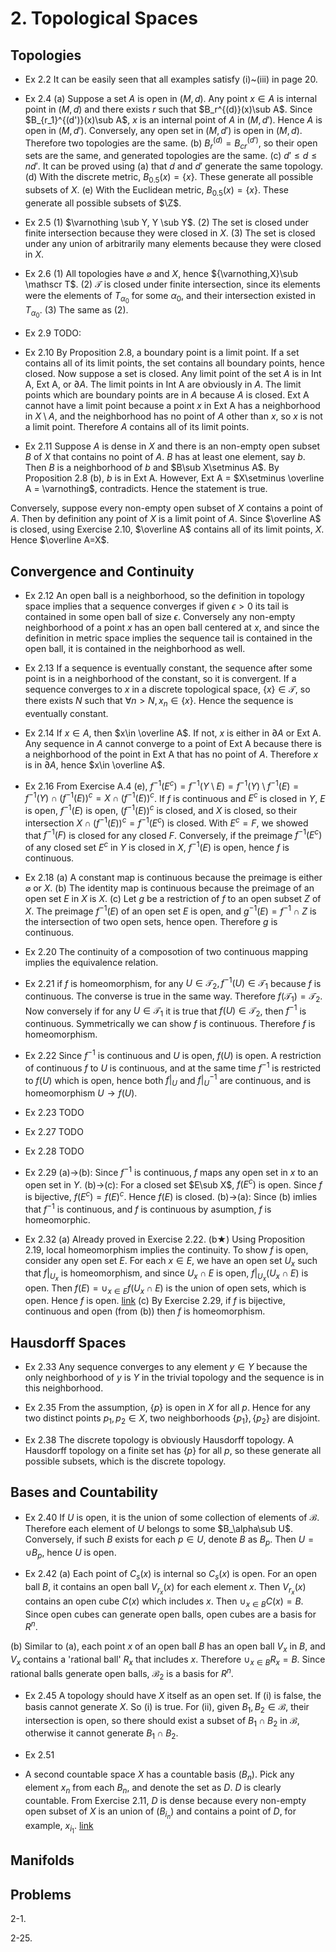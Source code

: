 # 2. Topological Spaces
## Topologies

- Ex 2.2
It can be easily seen that all examples satisfy (i)~(iii) in page 20.

- Ex 2.4
(a) Suppose a set $A$ is open in $(M,d)$. Any point $x\in A$ is internal point in $(M,d)$ and there exists $r$ such that $B_r^{(d)}(x)\sub A$. Since $B_{r_1}^{(d')}(x)\sub A$, $x$ is an internal point of $A$ in $(M,d')$. Hence $A$ is open in $(M,d')$. Conversely, any open set in $(M,d')$ is open in $(M,d)$. Therefore two topologies are the same.
(b) $B_r^{(d)}=B_{cr}^{(d')}$, so their open sets are the same, and generated topologies are the same.
(c) $d'\le d\le nd'$. It can be proved using (a) that $d$ and $d'$ generate the same topology.
(d) With the discrete metric, $B_{0.5}(x)=\{x\}$. These generate all possible subsets of $X$.
(e) With the Euclidean metric, $B_{0.5}(x)=\{x\}$. These generate all possible subsets of $\Z$.

- Ex 2.5
(1) $\varnothing \sub Y, Y \sub Y$.
(2) The set is closed under finite intersection because they were closed in $X$.
(3) The set is closed under any union of arbitrarily many elements because they were closed in $X$.

- Ex 2.6
(1) All topologies have $\varnothing$ and $X$, hence ${\varnothing,X}\sub \mathscr T$.
(2) $\mathscr T$ is closed under finite intersection, since its elements were the elements of $T_{\alpha_0}$ for some $\alpha_0$, and their intersection existed in $T_{\alpha_0}$.
(3) The same as (2).


- Ex 2.9
TODO:


- Ex 2.10
By Proposition 2.8, a boundary point is a limit point. If a set contains all of its limit points, the set contains all boundary points, hence closed. Now suppose a set is closed. Any limit point of the set $A$ is in Int A, Ext A, or $\partial A$. The limit points in Int A are obviously in $A$. The limit points which are boundary points are in $A$ because $A$ is closed. Ext A cannot have a limit point because a point $x$ in Ext A has a neighborhood in $X\setminus A$, and the neighborhood has no point of $A$ other than $x$, so $x$ is not a limit point. Therefore $A$ contains all of its limit points.

- Ex 2.11
Suppose $A$ is dense in $X$ and there is an non-empty open subset $B$ of $X$ that contains no point of $A$. $B$ has at least one element, say $b$. Then $B$ is a neighborhood of $b$ and $B\sub X\setminus A$. By Proposition 2.8 (b), $b$ is in Ext A. However, Ext A = $X\setminus \overline A = \varnothing$, contradicts. Hence the statement is true.

Conversely, suppose every non-empty open subset of $X$ contains a point of $A$. Then by definition any point of $X$ is a limit point of $A$. Since $\overline A$ is closed, using Exercise 2.10, $\overline A$ contains all of its limit points, $X$. Hence $\overline A=X$.

## Convergence and Continuity

- Ex 2.12
An open ball is a neighborhood, so the definition in topology space implies that a sequence converges if given $\epsilon>0$ its tail is contained in some open ball of size $\epsilon$. Conversely any non-empty neighborhood of a point $x$ has an open ball centered at $x$, and since the definition in metric space implies the sequence tail is contained in the open ball, it is contained in the neighborhood as well.

- Ex 2.13
If a sequence is eventually constant, the sequence after some point is in a neighborhood of the constant, so it is convergent. If a sequence converges to $x$ in a discrete topological space, $\{x\}\in \mathscr T$, so there exists $N$ such that $\forall n>N, x_n\in \{x\}$. Hence the sequence is eventually constant.

- Ex 2.14
If $x\in A$, then $x\in \overline A$. If not, $x$ is either in $\partial A$ or Ext A. Any sequence in $A$ cannot converge to a point of Ext A because there is a neighborhood of the point in Ext A that has no point of $A$. Therefore $x$ is in $\partial A$, hence $x\in \overline A$.

- Ex 2.16
From Exercise A.4 (e), $f^{-1}(E^c)=f^{-1}(Y\setminus E)=f^{-1}(Y)\setminus f^{-1}(E)=f^{-1}(Y)\cap (f^{-1}(E))^c=X\cap (f^{-1}(E))^c$. If $f$ is continuous and $E^c$ is closed in $Y$, $E$ is open, $f^{-1}(E)$ is open, $(f^{-1}(E))^c$ is closed, and $X$ is closed, so their intersection $X\cap (f^{-1}(E))^c=f^{-1}(E^c)$ is closed. With $E^c=F$, we showed that $f^{-1}(F)$ is closed for any closed $F$. Conversely, if the preimage $f^{-1}(E^c)$ of any closed set $E^c$ in $Y$ is closed in $X$, $f^{-1}(E)$ is open, hence $f$ is continuous.

- Ex 2.18
(a) A constant map is continuous because the preimage is either $\varnothing$ or $X$.
(b) The identity map is continuous because the preimage of an open set $E$ in $X$ is $X$.
(c) Let $g$ be a restriction of $f$ to an open subset $Z$ of $X$. The preimage $f^{-1}(E)$ of an open set $E$ is open, and $g^{-1}(E)=f^{-1}\cap Z$ is the intersection of two open sets, hence open. Therefore $g$ is continuous.


- Ex 2.20
The continuity of a composotion of two continuous mapping implies the equivalence relation.

- Ex 2.21
if $f$ is homeomorphism, for any $U\in\mathscr T_2, f^{-1}(U)\in \mathscr T_1$ because $f$ is continuous. The converse is true in the same way. Therefore $f(\mathscr T_1) = \mathscr T_2$.
Now conversely if for any $U\in\mathscr T_1$ it is true that $f(U)\in\mathscr T_2$, then $f^{-1}$ is continuous. Symmetrically we can show $f$ is continuous. Therefore $f$ is homeomorphism.


- Ex 2.22
Since $f^{-1}$ is continuous and $U$ is open, $f(U)$ is open. A restriction of continuous $f$ to $U$ is continuous, and at the same time $f^{-1}$ is restricted to $f(U)$ which is open, hence both $f|_U$ and $f|_U^{-1}$ are continuous, and is homeomorphism $U\longrightarrow f(U)$.

- Ex 2.23
TODO

- Ex 2.27
TODO

- Ex 2.28
TODO

- Ex 2.29
(a)->(b): Since $f^{-1}$ is continuous, $f$ maps any open set in $x$ to an open set in $Y$.
(b)->(c): For a closed set $E\sub X$, $f(E^c)$ is open. Since $f$ is bijective, $f(E^c)=f(E)^c$. Hence $f(E)$ is closed.
(b)->(a): Since (b) imlies that $f^{-1}$ is continuous, and $f$ is continuous by asumption, $f$ is homeomorphic.

- Ex 2.32
(a) Already proved in Exercise 2.22.
(b★) Using Proposition 2.19, local homeomorphism implies the continuity. To show $f$ is open, consider any open set $E$. For each $x\in E$, we have an open set $U_x$ such that $f|_{U_x}$ is homeomorphism, and since $U_x\cap E$ is open, $f|_{U_x}(U_x\cap E)$ is open. Then $f(E)=\cup_{x\in E}f(U_x\cap E)$ is the union of open sets, which is open. Hence $f$ is open. [link](https://math.stackexchange.com/questions/1826878/show-that-every-local-homeomorphism-is-continuous-and-open-therefore-bijective-l)
(c) By Exercise 2.29, if $f$ is bijective, continuous and open (from (b)) then $f$ is homeomorphism.

## Hausdorff Spaces

- Ex 2.33
Any sequence converges to any element $y\in Y$ because the only neighborhood of $y$ is $Y$ in the trivial topology and the sequence is in this neighborhood.

- Ex 2.35
From the assumption, $\{p\}$ is open in $X$ for all $p$. Hence for any two distinct points $p_1,p_2\in X$, two neighborhoods $\{p_1\},\{p_2\}$ are disjoint.

- Ex 2.38
The discrete topology is obviously Hausdorff topology. A Hausdorff topology on a finite set has $\{p\}$ for all $p$, so these generate all possible subsets, which is the discrete topology.

## Bases and Countability

- Ex 2.40
If $U$ is open, it is the union of some collection of elements of $\mathscr B$. Therefore each element of $U$ belongs to some $B_\alpha\sub U$. Conversely, if such $B$ exists for each $p\in U$, denote $B$ as $B_p$. Then $U=\cup B_p$, hence $U$ is open.

- Ex 2.42
(a) Each point of $C_s(x)$ is internal so $C_s(x)$ is open. For an open ball $B$, it contains an open ball $V_{r_x}(x)$ for each element $x$. Then $V_{r_x}(x)$ contains an open cube $C(x)$ which includes $x$. Then $\cup_{x\in B} C(x) = B$. Since open cubes can generate open balls, open cubes are a basis for $R^n$.

(b) Similar to (a), each point $x$ of an open ball $B$ has an open ball $V_x$ in $B$, and $V_x$ contains a 'rational ball' $R_x$ that includes $x$. Therefore $\cup_{x\in B}R_x=B$. Since rational balls generate open balls, $\mathscr B_2$ is a basis for $R^n$.

- Ex 2.45
A topology should have $X$ itself as an open set. If (i) is false, the basis cannot generate $X$. So (i) is true. For (ii), given $B_1,B_2\in \mathscr B$, their intersection is open, so there should exist a subset of $B_1\cap B_2$ in $\mathscr B$, otherwise it cannot generate $B_1\cap B_2$.

- Ex 2.51
- A second countable space $X$ has a countable basis $(B_n)$. Pick any element $x_n$ from each $B_n$, and denote the set as $D$. $D$ is clearly countable. From Exercise 2.11, $D$ is dense because every non-empty open subset of $X$ is an union of $(B_{i_n})$ and contains a point of $D$, for example, $x_{i_1}$. [link](https://topospaces.subwiki.org/wiki/Second-countable_implies_separable)

## Manifolds


## Problems
2-1.

2-25.
